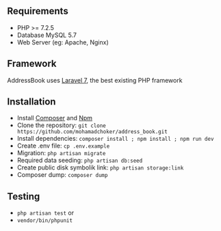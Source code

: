 ## Requirements

* PHP >= 7.2.5
* Database MySQL 5.7
* Web Server (eg: Apache, Nginx)

## Framework

AddressBook uses [Laravel 7](http://laravel.com), the best existing PHP framework

## Installation

* Install [Composer](https://getcomposer.org/download) and [Npm](https://nodejs.org/en/download)
* Clone the repository: `git clone https://github.com/mohamadchoker/address_book.git`
* Install dependencies: `composer install ; npm install ; npm run dev`
* Create .env file: `cp .env.example`
* Migration: `php artisan migrate`
* Required data seeding: `php artisan db:seed`
* Create public disk symbolik link: `php artisan storage:link`
* Composer dump: `composer dump`

## Testing
* `php artisan test`
or
* `vendor/bin/phpunit`
